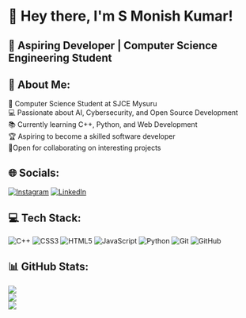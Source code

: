 # 👋 Hey there, I'm S Monish Kumar!

## 🚀 Aspiring Developer | Computer Science Engineering Student

## 📌 About Me:
🏫 Computer Science Student at SJCE Mysuru<br>
💻 Passionate about AI, Cybersecurity, and Open Source Development<br>
📚 Currently learning C++, Python, and Web Development<br>
🏆 Aspiring to become a skilled software developer<br>
🤝Open for collaborating on interesting projects


## 🌐 Socials:
[![Instagram](https://img.shields.io/badge/Instagram-%23E4405F.svg?logo=Instagram&logoColor=white)](https://instagram.com/monish__ks) [![LinkedIn](https://img.shields.io/badge/LinkedIn-%230077B5.svg?logo=linkedin&logoColor=white)](https://linkedin.com/in/s-monish-kumar-413b7931b/) 

## 💻 Tech Stack:
![C++](https://img.shields.io/badge/c++-%2300599C.svg?style=for-the-badge&logo=c%2B%2B&logoColor=white) ![CSS3](https://img.shields.io/badge/css3-%231572B6.svg?style=for-the-badge&logo=css3&logoColor=white) ![HTML5](https://img.shields.io/badge/html5-%23E34F26.svg?style=for-the-badge&logo=html5&logoColor=white) ![JavaScript](https://img.shields.io/badge/javascript-%23323330.svg?style=for-the-badge&logo=javascript&logoColor=%23F7DF1E) ![Python](https://img.shields.io/badge/python-3670A0?style=for-the-badge&logo=python&logoColor=ffdd54) ![Git](https://img.shields.io/badge/git-%23F05033.svg?style=for-the-badge&logo=git&logoColor=white) ![GitHub](https://img.shields.io/badge/github-%23121011.svg?style=for-the-badge&logo=github&logoColor=white)

## 📊 GitHub Stats:
![](https://github-readme-stats.vercel.app/api?username=smonishkumar&theme=rose_pine&hide_border=false&include_all_commits=true&count_private=true)<br/>
![](https://github-readme-streak-stats.herokuapp.com/?user=smonishkumar&theme=rose_pine&hide_border=false)<br/>
![](https://github-readme-stats.vercel.app/api/top-langs/?username=smonishkumar&theme=rose_pine&hide_border=false&include_all_commits=true&count_private=true&layout=compact)

